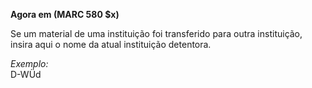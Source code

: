 **Agora em (MARC 580 $x)**

Se um material de uma instituição foi transferido para outra instituição, insira aqui o nome da atual instituição detentora. 

_Exemplo:_  
D-WÜd